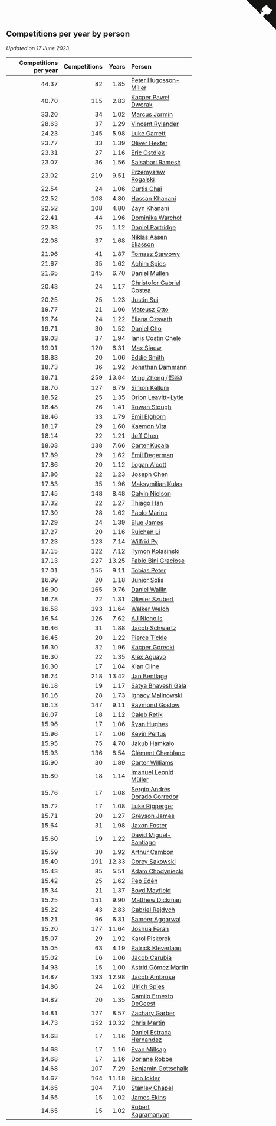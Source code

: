 ## Competitions per year by person

*Updated on 17 June 2023*

| Competitions per year | Competitions | Years | Person |
| ---: | ---: | ---: | :--- |
| 44.37 | 82 | 1.85 | [Peter Hugosson-Miller](https://www.worldcubeassociation.org/persons/2021HUGO01) |
| 40.70 | 115 | 2.83 | [Kacper Paweł Dworak](https://www.worldcubeassociation.org/persons/2020DWOR01) |
| 33.20 | 34 | 1.02 | [Marcus Jormin](https://www.worldcubeassociation.org/persons/2022JORM01) |
| 28.63 | 37 | 1.29 | [Vincent Rylander](https://www.worldcubeassociation.org/persons/2022RYLA01) |
| 24.23 | 145 | 5.98 | [Luke Garrett](https://www.worldcubeassociation.org/persons/2017GARR05) |
| 23.77 | 33 | 1.39 | [Oliver Hexter](https://www.worldcubeassociation.org/persons/2022HEXT01) |
| 23.31 | 27 | 1.16 | [Eric Ostdiek](https://www.worldcubeassociation.org/persons/2022OSTD01) |
| 23.07 | 36 | 1.56 | [Saisabari Ramesh](https://www.worldcubeassociation.org/persons/2021RAME01) |
| 23.02 | 219 | 9.51 | [Przemysław Rogalski](https://www.worldcubeassociation.org/persons/2013ROGA02) |
| 22.54 | 24 | 1.06 | [Curtis Chai](https://www.worldcubeassociation.org/persons/2022CHAI02) |
| 22.52 | 108 | 4.80 | [Hassan Khanani](https://www.worldcubeassociation.org/persons/2018KHAN26) |
| 22.52 | 108 | 4.80 | [Zayn Khanani](https://www.worldcubeassociation.org/persons/2018KHAN28) |
| 22.41 | 44 | 1.96 | [Dominika Warchoł](https://www.worldcubeassociation.org/persons/2021WARC01) |
| 22.33 | 25 | 1.12 | [Daniel Partridge](https://www.worldcubeassociation.org/persons/2022PART02) |
| 22.08 | 37 | 1.68 | [Niklas Aasen Eliasson](https://www.worldcubeassociation.org/persons/2021ELIA01) |
| 21.96 | 41 | 1.87 | [Tomasz Stawowy](https://www.worldcubeassociation.org/persons/2021STAW01) |
| 21.67 | 35 | 1.62 | [Achim Spies](https://www.worldcubeassociation.org/persons/2021SPIE01) |
| 21.65 | 145 | 6.70 | [Daniel Mullen](https://www.worldcubeassociation.org/persons/2016MULL04) |
| 20.43 | 24 | 1.17 | [Christofor Gabriel Costea](https://www.worldcubeassociation.org/persons/2022COST03) |
| 20.25 | 25 | 1.23 | [Justin Sui](https://www.worldcubeassociation.org/persons/2022SUIJ01) |
| 19.77 | 21 | 1.06 | [Mateusz Otto](https://www.worldcubeassociation.org/persons/2022OTTO01) |
| 19.74 | 24 | 1.22 | [Eliana Ozsvath](https://www.worldcubeassociation.org/persons/2022OZSV01) |
| 19.71 | 30 | 1.52 | [Daniel Cho](https://www.worldcubeassociation.org/persons/2021CHOD01) |
| 19.03 | 37 | 1.94 | [Ianis Costin Chele](https://www.worldcubeassociation.org/persons/2021CHEL01) |
| 19.01 | 120 | 6.31 | [Max Siauw](https://www.worldcubeassociation.org/persons/2017SIAU02) |
| 18.83 | 20 | 1.06 | [Eddie Smith](https://www.worldcubeassociation.org/persons/2022SMIT20) |
| 18.73 | 36 | 1.92 | [Jonathan Dammann](https://www.worldcubeassociation.org/persons/2021DAMM01) |
| 18.71 | 259 | 13.84 | [Ming Zheng (郑鸣)](https://www.worldcubeassociation.org/persons/2009ZHEN11) |
| 18.70 | 127 | 6.79 | [Simon Kellum](https://www.worldcubeassociation.org/persons/2016KELL12) |
| 18.52 | 25 | 1.35 | [Orion Leavitt-Lytle](https://www.worldcubeassociation.org/persons/2022LEAV01) |
| 18.48 | 26 | 1.41 | [Rowan Stough](https://www.worldcubeassociation.org/persons/2022STOU01) |
| 18.46 | 33 | 1.79 | [Emil Elghorn](https://www.worldcubeassociation.org/persons/2021ELGH01) |
| 18.17 | 29 | 1.60 | [Kaemon Vita](https://www.worldcubeassociation.org/persons/2021VITA01) |
| 18.14 | 22 | 1.21 | [Jeff Chen](https://www.worldcubeassociation.org/persons/2022CHEN19) |
| 18.03 | 138 | 7.66 | [Carter Kucala](https://www.worldcubeassociation.org/persons/2015KUCA01) |
| 17.89 | 29 | 1.62 | [Emil Degerman](https://www.worldcubeassociation.org/persons/2021DEGE01) |
| 17.86 | 20 | 1.12 | [Logan Alcott](https://www.worldcubeassociation.org/persons/2022ALCO02) |
| 17.86 | 22 | 1.23 | [Joseph Chen](https://www.worldcubeassociation.org/persons/2022CHEN16) |
| 17.83 | 35 | 1.96 | [Maksymilian Kulas](https://www.worldcubeassociation.org/persons/2021KULA02) |
| 17.45 | 148 | 8.48 | [Calvin Nielson](https://www.worldcubeassociation.org/persons/2014NIEL03) |
| 17.32 | 22 | 1.27 | [Thiago Han](https://www.worldcubeassociation.org/persons/2022HANT01) |
| 17.30 | 28 | 1.62 | [Paolo Marino](https://www.worldcubeassociation.org/persons/2021MARI04) |
| 17.29 | 24 | 1.39 | [Blue James](https://www.worldcubeassociation.org/persons/2022JAME01) |
| 17.27 | 20 | 1.16 | [Ruichen Li](https://www.worldcubeassociation.org/persons/2022LIRU02) |
| 17.23 | 123 | 7.14 | [Wilfrid Py](https://www.worldcubeassociation.org/persons/2016PYWI01) |
| 17.15 | 122 | 7.12 | [Tymon Kolasiński](https://www.worldcubeassociation.org/persons/2016KOLA02) |
| 17.13 | 227 | 13.25 | [Fabio Bini Graciose](https://www.worldcubeassociation.org/persons/2010GRAC02) |
| 17.01 | 155 | 9.11 | [Tobias Peter](https://www.worldcubeassociation.org/persons/2014PETE03) |
| 16.99 | 20 | 1.18 | [Junior Solis](https://www.worldcubeassociation.org/persons/2022SOLI03) |
| 16.90 | 165 | 9.76 | [Daniel Wallin](https://www.worldcubeassociation.org/persons/2013WALL03) |
| 16.78 | 22 | 1.31 | [Oliwier Szubert](https://www.worldcubeassociation.org/persons/2022SZUB01) |
| 16.58 | 193 | 11.64 | [Walker Welch](https://www.worldcubeassociation.org/persons/2011WELC01) |
| 16.54 | 126 | 7.62 | [AJ Nicholls](https://www.worldcubeassociation.org/persons/2015NICH04) |
| 16.46 | 31 | 1.88 | [Jacob Schwartz](https://www.worldcubeassociation.org/persons/2021SCHW01) |
| 16.45 | 20 | 1.22 | [Pierce Tickle](https://www.worldcubeassociation.org/persons/2022TICK01) |
| 16.30 | 32 | 1.96 | [Kacper Górecki](https://www.worldcubeassociation.org/persons/2021GORE01) |
| 16.30 | 22 | 1.35 | [Alex Aguayo](https://www.worldcubeassociation.org/persons/2022AGUA01) |
| 16.30 | 17 | 1.04 | [Kian Cline](https://www.worldcubeassociation.org/persons/2022CLIN01) |
| 16.24 | 218 | 13.42 | [Jan Bentlage](https://www.worldcubeassociation.org/persons/2010BENT01) |
| 16.18 | 19 | 1.17 | [Satya Bhavesh Gala](https://www.worldcubeassociation.org/persons/2022GALA03) |
| 16.16 | 28 | 1.73 | [Ignacy Malinowski](https://www.worldcubeassociation.org/persons/2021MALI02) |
| 16.13 | 147 | 9.11 | [Raymond Goslow](https://www.worldcubeassociation.org/persons/2014GOSL01) |
| 16.07 | 18 | 1.12 | [Caleb Retik](https://www.worldcubeassociation.org/persons/2022RETI01) |
| 15.96 | 17 | 1.06 | [Ryan Hughes](https://www.worldcubeassociation.org/persons/2022HUGH04) |
| 15.96 | 17 | 1.06 | [Kevin Pertus](https://www.worldcubeassociation.org/persons/2022PERT01) |
| 15.95 | 75 | 4.70 | [Jakub Hamkało](https://www.worldcubeassociation.org/persons/2018HAMK01) |
| 15.93 | 136 | 8.54 | [Clément Cherblanc](https://www.worldcubeassociation.org/persons/2014CHER05) |
| 15.90 | 30 | 1.89 | [Carter Williams](https://www.worldcubeassociation.org/persons/2021WILL06) |
| 15.80 | 18 | 1.14 | [Imanuel Leonid Müller](https://www.worldcubeassociation.org/persons/2022MULL02) |
| 15.76 | 17 | 1.08 | [Sergio Andrés Dorado Corredor](https://www.worldcubeassociation.org/persons/2022CORR05) |
| 15.72 | 17 | 1.08 | [Luke Ripperger](https://www.worldcubeassociation.org/persons/2022RIPP01) |
| 15.71 | 20 | 1.27 | [Greyson James](https://www.worldcubeassociation.org/persons/2022JAME02) |
| 15.64 | 31 | 1.98 | [Jaxon Foster](https://www.worldcubeassociation.org/persons/2021FOST01) |
| 15.60 | 19 | 1.22 | [David Miguel-Santiago](https://www.worldcubeassociation.org/persons/2022MIGU02) |
| 15.59 | 30 | 1.92 | [Arthur Cambon](https://www.worldcubeassociation.org/persons/2021CAMB01) |
| 15.49 | 191 | 12.33 | [Corey Sakowski](https://www.worldcubeassociation.org/persons/2011SAKO01) |
| 15.43 | 85 | 5.51 | [Adam Chodyniecki](https://www.worldcubeassociation.org/persons/2017CHOD02) |
| 15.42 | 25 | 1.62 | [Pep Edén](https://www.worldcubeassociation.org/persons/2021EDEN01) |
| 15.34 | 21 | 1.37 | [Boyd Mayfield](https://www.worldcubeassociation.org/persons/2022MAYF01) |
| 15.25 | 151 | 9.90 | [Matthew Dickman](https://www.worldcubeassociation.org/persons/2013DICK01) |
| 15.22 | 43 | 2.83 | [Gabriel Rejdych](https://www.worldcubeassociation.org/persons/2020REJD01) |
| 15.21 | 96 | 6.31 | [Sameer Aggarwal](https://www.worldcubeassociation.org/persons/2017AGGA01) |
| 15.20 | 177 | 11.64 | [Joshua Feran](https://www.worldcubeassociation.org/persons/2011FERA01) |
| 15.07 | 29 | 1.92 | [Karol Piskorek](https://www.worldcubeassociation.org/persons/2021PISK01) |
| 15.05 | 63 | 4.19 | [Patrick Kleverlaan](https://www.worldcubeassociation.org/persons/2019KLEV01) |
| 15.02 | 16 | 1.06 | [Jacob Carubia](https://www.worldcubeassociation.org/persons/2022CARU02) |
| 14.93 | 15 | 1.00 | [Astrid Gómez Martin](https://www.worldcubeassociation.org/persons/2022MART26) |
| 14.87 | 193 | 12.98 | [Jacob Ambrose](https://www.worldcubeassociation.org/persons/2010AMBR01) |
| 14.86 | 24 | 1.62 | [Ulrich Spies](https://www.worldcubeassociation.org/persons/2021SPIE02) |
| 14.82 | 20 | 1.35 | [Camilo Ernesto DeGeest](https://www.worldcubeassociation.org/persons/2022DEGE01) |
| 14.81 | 127 | 8.57 | [Zachary Garber](https://www.worldcubeassociation.org/persons/2014GARB01) |
| 14.73 | 152 | 10.32 | [Chris Martin](https://www.worldcubeassociation.org/persons/2013MART03) |
| 14.68 | 17 | 1.16 | [Daniel Estrada Hernandez](https://www.worldcubeassociation.org/persons/2022HERN07) |
| 14.68 | 17 | 1.16 | [Evan Millsap](https://www.worldcubeassociation.org/persons/2022MILL05) |
| 14.68 | 17 | 1.16 | [Doriane Robbe](https://www.worldcubeassociation.org/persons/2022ROBB03) |
| 14.68 | 107 | 7.29 | [Benjamin Gottschalk](https://www.worldcubeassociation.org/persons/2016GOTT01) |
| 14.67 | 164 | 11.18 | [Finn Ickler](https://www.worldcubeassociation.org/persons/2012ICKL01) |
| 14.65 | 104 | 7.10 | [Stanley Chapel](https://www.worldcubeassociation.org/persons/2016CHAP04) |
| 14.65 | 15 | 1.02 | [James Ekins](https://www.worldcubeassociation.org/persons/2022EKIN01) |
| 14.65 | 15 | 1.02 | [Robert Kagramanyan](https://www.worldcubeassociation.org/persons/2022KAGR01) |


<a href="https://github.com/jonatanklosko/wca_statistics" class="github-corner" aria-label="View source on Github"><svg width="80" height="80" viewBox="0 0 250 250" style="fill:#151513; color:#fff; position: absolute; top: 0; border: 0; right: 0;" aria-hidden="true"><path d="M0,0 L115,115 L130,115 L142,142 L250,250 L250,0 Z"></path><path d="M128.3,109.0 C113.8,99.7 119.0,89.6 119.0,89.6 C122.0,82.7 120.5,78.6 120.5,78.6 C119.2,72.0 123.4,76.3 123.4,76.3 C127.3,80.9 125.5,87.3 125.5,87.3 C122.9,97.6 130.6,101.9 134.4,103.2" fill="currentColor" style="transform-origin: 130px 106px;" class="octo-arm"></path><path d="M115.0,115.0 C114.9,115.1 118.7,116.5 119.8,115.4 L133.7,101.6 C136.9,99.2 139.9,98.4 142.2,98.6 C133.8,88.0 127.5,74.4 143.8,58.0 C148.5,53.4 154.0,51.2 159.7,51.0 C160.3,49.4 163.2,43.6 171.4,40.1 C171.4,40.1 176.1,42.5 178.8,56.2 C183.1,58.6 187.2,61.8 190.9,65.4 C194.5,69.0 197.7,73.2 200.1,77.6 C213.8,80.2 216.3,84.9 216.3,84.9 C212.7,93.1 206.9,96.0 205.4,96.6 C205.1,102.4 203.0,107.8 198.3,112.5 C181.9,128.9 168.3,122.5 157.7,114.1 C157.9,116.9 156.7,120.9 152.7,124.9 L141.0,136.5 C139.8,137.7 141.6,141.9 141.8,141.8 Z" fill="currentColor" class="octo-body"></path></svg></a><style>.github-corner:hover .octo-arm{animation:octocat-wave 560ms ease-in-out}@keyframes octocat-wave{0%,100%{transform:rotate(0)}20%,60%{transform:rotate(-25deg)}40%,80%{transform:rotate(10deg)}}@media (max-width:500px){.github-corner:hover .octo-arm{animation:none}.github-corner .octo-arm{animation:octocat-wave 560ms ease-in-out}}</style>
